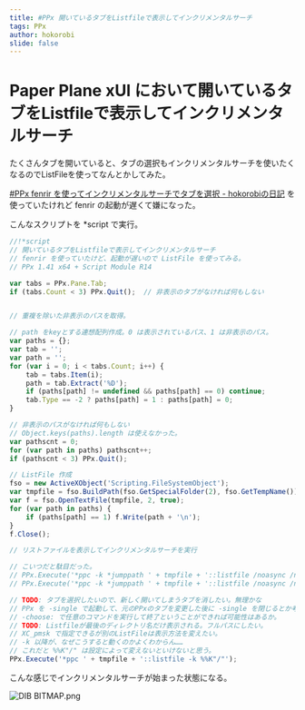 ```yaml
---
title: #PPx 開いているタブをListfileで表示してインクリメンタルサーチ
tags: PPx
author: hokorobi
slide: false
---
```

# Paper Plane xUI において開いているタブをListfileで表示してインクリメンタルサーチ

たくさんタブを開いていると、タブの選択もインクリメンタルサーチを使いたくなるのでListFileを使ってなんとかしてみた。

[#PPx fenrir を使ってインクリメンタルサーチでタブを選択 - hokorobiの日記](http://d.hatena.ne.jp/hokorobi/20130404/1365080874) を使っていたけれど fenrir の起動が遅くて嫌になった。

こんなスクリプトを *script で実行。

```js
//!*script
// 開いているタブをListfileで表示してインクリメンタルサーチ
// fenrir を使っていたけど、起動が遅いので ListFile を使ってみる。
// PPx 1.41 x64 + Script Module R14

var tabs = PPx.Pane.Tab;
if (tabs.Count < 3) PPx.Quit();  // 非表示のタブがなければ何もしない


// 重複を除いた非表示のパスを取得。

// path をkeyとする連想配列作成。0 は表示されているパス、1 は非表示のパス。
var paths = {};
var tab = '';
var path = '';
for (var i = 0; i < tabs.Count; i++) {
    tab = tabs.Item(i);
    path = tab.Extract('%D');
    if (paths[path] != undefined && paths[path] == 0) continue;
    tab.Type == -2 ? paths[path] = 1 : paths[path] = 0;
}

// 非表示のパスがなければ何もしない
// Object.keys(paths).length は使えなかった。
var pathscnt = 0;
for (var path in paths) pathscnt++;
if (pathscnt < 3) PPx.Quit();

// ListFile 作成
fso = new ActiveXObject('Scripting.FileSystemObject');
var tmpfile = fso.BuildPath(fso.GetSpecialFolder(2), fso.GetTempName());
var f = fso.OpenTextFile(tmpfile, 2, true);
for (var path in paths) {
    if (paths[path] == 1) f.Write(path + '\n');
}
f.Close();

// リストファイルを表示してインクリメンタルサーチを実行

// こいつだと駄目だった。
// PPx.Execute('*ppc -k *jumppath ' + tmpfile + '::listfile /noasync /nofixpath %%: %%K"/J"'); //tmpfileの親ディレクトリが表示される。インクリメンタルサーチにはなる
// PPx.Execute('*ppc -k *jumppath ' + tmpfile + '::listfile /noasync /nofixpath'); //この形ならlistfileには入れる

// TODO: タブを選択したいので、新しく開いてしまうタブを消したい。無理かな
// PPx を -single で起動して、元のPPxのタブを変更した後に -single を閉じるとか考えたけど無理そう。
// -choose: で任意のコマンドを実行して終了ということができれば可能性はあるか。
// TODO: Listfileが最後のディレクトリ名だけ表示される。フルパスにしたい。
// XC_pmsk で指定できるが別のListFileは表示方法を変えたい。
// -k 以降が、なぜこうすると動くのかよくわからん……
// これだと %%K"/" は設定によって変えないといけないと思う。
PPx.Execute('*ppc ' + tmpfile + '::listfile -k %%K"/"');
```

こんな感じでインクリメンタルサーチが始まった状態になる。

![DIB BITMAP.png](https://qiita-image-store.s3.amazonaws.com/0/24711/739fed2f-8a76-44c2-f30b-89a68a42af4c.png)

